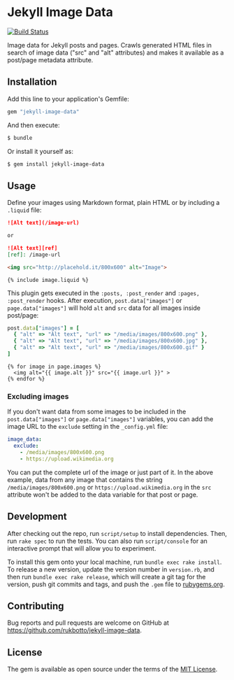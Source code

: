 # Jekyll Image Data

[![Build Status](https://travis-ci.org/rukbotto/jekyll-image-data.svg?branch=master)](https://travis-ci.org/rukbotto/jekyll-image-data)

Image data for Jekyll posts and pages. Crawls generated HTML files in search of image
data ("src" and "alt" attributes) and makes it available as a post/page
metadata attribute.

## Installation

Add this line to your application's Gemfile:

```ruby
gem "jekyll-image-data"
```

And then execute:

```sh
$ bundle
```

Or install it yourself as:

```sh
$ gem install jekyll-image-data
```

## Usage

Define your images using Markdown format, plain HTML or by including a
`.liquid` file:

```markdown
![Alt text](/image-url)

or

![Alt text][ref]
[ref]: /image-url
```

```html
<img src="http://placehold.it/800x600" alt="Image">
```

```liquid
{% include image.liquid %}
```

This plugin gets executed in the `:posts, :post_render` and `:pages,
:post_render` hooks. After execution, `post.data["images"]` or
`page.data["images"]` will hold `alt` and `src` data for all images inside
post/page:

```ruby
post.data["images"] = [
  { "alt" => "Alt text", "url" => "/media/images/800x600.png" },
  { "alt" => "Alt text", "url" => "/media/images/800x600.jpg" },
  { "alt" => "Alt text", "url" => "/media/images/800x600.gif" }
]
```

```liquid
{% for image in page.images %}
  <img alt="{{ image.alt }}" src="{{ image.url }}" >
{% endfor %}
```

### Excluding images

If you don't want data from some images to be included in the `post.data["images"]` or `page.data["images"]` variables, you can add the image URL to the `exclude` setting in the `_config.yml` file:

```yaml
image_data:
  exclude:
    - /media/images/800x600.png
    - https://upload.wikimedia.org
```

You can put the complete url of the image or just part of it. In the above example, data from any image that contains the string `/media/images/800x600.png` or `https://upload.wikimedia.org` in the `src` attribute won't be added to the data variable for that post or page.

## Development

After checking out the repo, run `script/setup` to install dependencies. Then,
run `rake spec` to run the tests. You can also run `script/console` for an
interactive prompt that will allow you to experiment.

To install this gem onto your local machine, run `bundle exec rake install`. To
release a new version, update the version number in `version.rb`, and then run
`bundle exec rake release`, which will create a git tag for the version, push
git commits and tags, and push the `.gem` file to
[rubygems.org](https://rubygems.org).

## Contributing

Bug reports and pull requests are welcome on GitHub at
https://github.com/rukbotto/jekyll-image-data.

## License

The gem is available as open source under the terms of the [MIT
License](http://opensource.org/licenses/MIT).
